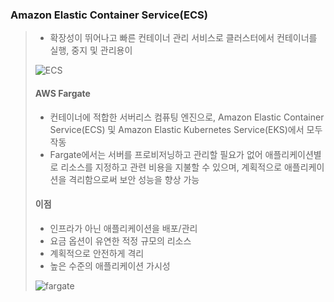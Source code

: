 ### Amazon Elastic Container Service(ECS)

> + 확장성이 뛰어나고 빠른 컨테이너 관리 서비스로 클러스터에서 컨테이너를 실행, 중지 및 관리용이    
>    
> ![ECS](https://docs.aws.amazon.com/ko_kr/AmazonECS/latest/developerguide/images/overview-fargate.png)
>
> #### AWS Fargate
> + 컨테이너에 적합한 서버리스 컴퓨팅 엔진으로, Amazon Elastic Container Service(ECS) 및 Amazon Elastic Kubernetes Service(EKS)에서 모두 작동
> + Fargate에서는 서버를 프로비저닝하고 관리할 필요가 없어 애플리케이션별로 리소스를 지정하고 관련 비용을 지불할 수 있으며, 계획적으로 애플리케이션을 격리함으로써 보안 성능을 향상 가능
> #### 이점
> + 인프라가 아닌 애플리케이션을 배포/관리
> + 요금 옵션이 유연한 적정 규모의 리소스
> + 계획적으로 안전하게 격리
> + 높은 수준의 애플리케이션 가시성
>
>![fargate](https://d1.awsstatic.com/re19/FargateonEKS/Product-Page-Diagram_Fargate@2x.a20fb2b15c2aebeda3a44dbbb0b10b82fb89aa6a.png)

